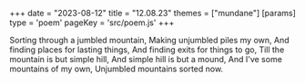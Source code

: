 +++
date = "2023-08-12"
title = "12.08.23"
themes = ["mundane"]
[params]
  type = 'poem'
  pageKey = 'src/poem.js'
+++

Sorting through a jumbled mountain,
Making unjumbled piles my own,
And finding places for lasting things,
And finding exits for things to go,
Till the mountain is but simple hill,
And simple hill is but a mound,
And I've some mountains of my own,
Unjumbled mountains sorted now.
